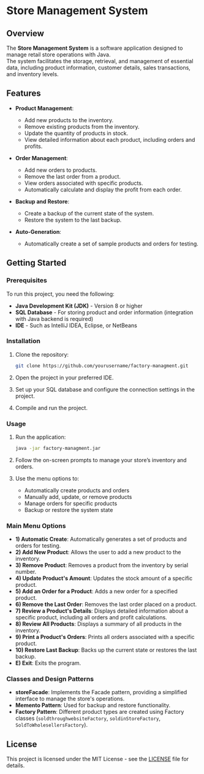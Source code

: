 # Store Management System

## Overview

The **Store Management System** is a software application designed to manage retail store operations with Java.\
The system facilitates the storage, retrieval, and management of essential data, including product information, customer details, sales transactions, and inventory levels.

## Features

- **Product Management**: 
  - Add new products to the inventory.
  - Remove existing products from the inventory.
  - Update the quantity of products in stock.
  - View detailed information about each product, including orders and profits.

- **Order Management**: 
  - Add new orders to products.
  - Remove the last order from a product.
  - View orders associated with specific products.
  - Automatically calculate and display the profit from each order.

- **Backup and Restore**: 
  - Create a backup of the current state of the system.
  - Restore the system to the last backup.

- **Auto-Generation**: 
  - Automatically create a set of sample products and orders for testing.

## Getting Started

### Prerequisites

To run this project, you need the following:

- **Java Development Kit (JDK)** - Version 8 or higher
- **SQL Database** - For storing product and order information (integration with Java backend is required)
- **IDE** - Such as IntelliJ IDEA, Eclipse, or NetBeans

### Installation

1. Clone the repository:

   ```bash
   git clone https://github.com/yourusername/factory-managment.git
   ```

2. Open the project in your preferred IDE.

3. Set up your SQL database and configure the connection settings in the project.

4. Compile and run the project.

### Usage

1. Run the application:

   ```bash
   java -jar factory-managment.jar
   ```

2. Follow the on-screen prompts to manage your store’s inventory and orders.

3. Use the menu options to:
   - Automatically create products and orders
   - Manually add, update, or remove products
   - Manage orders for specific products
   - Backup or restore the system state

### Main Menu Options

- **1) Automatic Create**: Automatically generates a set of products and orders for testing.
- **2) Add New Product**: Allows the user to add a new product to the inventory.
- **3) Remove Product**: Removes a product from the inventory by serial number.
- **4) Update Product's Amount**: Updates the stock amount of a specific product.
- **5) Add an Order for a Product**: Adds a new order for a specified product.
- **6) Remove the Last Order**: Removes the last order placed on a product.
- **7) Review a Product's Details**: Displays detailed information about a specific product, including all orders and profit calculations.
- **8) Review All Products**: Displays a summary of all products in the inventory.
- **9) Print a Product's Orders**: Prints all orders associated with a specific product.
- **10) Restore Last Backup**: Backs up the current state or restores the last backup.
- **E) Exit**: Exits the program.

### Classes and Design Patterns

- **storeFacade**: Implements the Facade pattern, providing a simplified interface to manage the store's operations.
- **Memento Pattern**: Used for backup and restore functionality.
- **Factory Pattern**: Different product types are created using Factory classes (`soldthroughwebsiteFactory`, `soldinStoreFactory`, `SoldToWholesellersFactory`).


## License

This project is licensed under the MIT License - see the [LICENSE](LICENSE) file for details.
